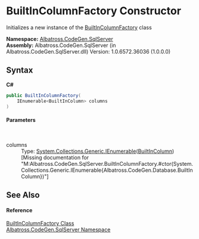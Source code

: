 # BuiltInColumnFactory Constructor 
 

Initializes a new instance of the <a href="T_Albatross_CodeGen_SqlServer_BuiltInColumnFactory.md">BuiltInColumnFactory</a> class

**Namespace:**&nbsp;<a href="N_Albatross_CodeGen_SqlServer.md">Albatross.CodeGen.SqlServer</a><br />**Assembly:**&nbsp;Albatross.CodeGen.SqlServer (in Albatross.CodeGen.SqlServer.dll) Version: 1.0.6572.36036 (1.0.0.0)

## Syntax

**C#**<br />
``` C#
public BuiltInColumnFactory(
	IEnumerable<BuiltInColumn> columns
)
```


#### Parameters
&nbsp;<dl><dt>columns</dt><dd>Type: <a href="http://msdn2.microsoft.com/en-us/library/9eekhta0" target="_blank">System.Collections.Generic.IEnumerable</a>(<a href="T_Albatross_CodeGen_Database_BuiltInColumn.md">BuiltInColumn</a>)<br />\[Missing <param name="columns"/> documentation for "M:Albatross.CodeGen.SqlServer.BuiltInColumnFactory.#ctor(System.Collections.Generic.IEnumerable{Albatross.CodeGen.Database.BuiltInColumn})"\]</dd></dl>

## See Also


#### Reference
<a href="T_Albatross_CodeGen_SqlServer_BuiltInColumnFactory.md">BuiltInColumnFactory Class</a><br /><a href="N_Albatross_CodeGen_SqlServer.md">Albatross.CodeGen.SqlServer Namespace</a><br />